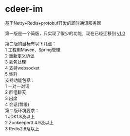 # cdeer-im
基于Netty+Redis+protobuf开发的即时通讯服务器  

第一版是一个简版，只实现了很少的功能，现在已经迁移到 [v1.0](https://github.com/linyu19872008/cdeer-im/tree/v1.0)  

第二版的目标有以下几点：  
1  工程用Maven、Spring管理  
2  重新定义协议  
3  丢包处理  
4  支持websocket  
5  集群  
支持功能包括：  
1  一对一对话  
2  群组聊天  
3  出席  
4  会话(暂缓)  
第二版环境要求：  
1  JDK1.8及以上  
2  Zookeeper3.4.9及以上  
3  Redis2.8及以上
